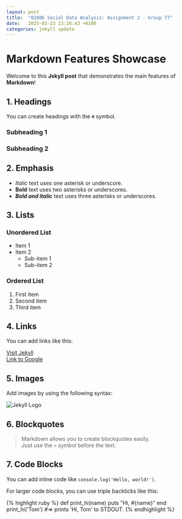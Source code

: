 ```yaml
---
layout: post
title:  "02806 Social Data Analysis: Assignment 2 - Group 77"
date:   2025-03-23 13:26:43 +0100
categories: jekyll update
---
```

# Markdown Features Showcase

Welcome to this **Jekyll post** that demonstrates the main features of **Markdown**!

## 1. Headings

You can create headings with the `#` symbol.

### Subheading 1

### Subheading 2

## 2. Emphasis

- *Italic* text uses one asterisk or underscore.
- **Bold** text uses two asterisks or underscores.
- ***Bold and italic*** text uses three asterisks or underscores.

## 3. Lists

### Unordered List

- Item 1
- Item 2
  - Sub-item 1
  - Sub-item 2

### Ordered List

1. First item
2. Second item
3. Third item

## 4. Links

You can add links like this:

[Visit Jekyll](https://jekyllrb.com)  
[Link to Google](https://www.google.com)

## 5. Images

Add images by using the following syntax:

![Jekyll Logo](https://cdn.freebiesupply.com/logos/large/2x/jekyll-logo-png-transparent.png)

## 6. Blockquotes

> Markdown allows you to create blockquotes easily.  
> Just use the `>` symbol before the text.

## 7. Code Blocks

You can add inline code like `console.log('Hello, world!')`.

For larger code blocks, you can use triple backticks like this:

{% highlight ruby %}
def print_hi(name)
  puts "Hi, #{name}"
end
print_hi('Tom')
#=> prints 'Hi, Tom' to STDOUT.
{% endhighlight %}